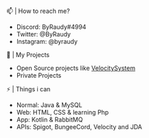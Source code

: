   📫 | How to reach me?
 - Discord: ByRaudy#4994
 - Twitter: @ByRaudy
 - Instagram: @byraudy

  🔭 | My Projects
 - Open Source projects like [VelocitySystem](https://github.com/ByRaudy/VelocitySystem)
 - Private Projects

 ⚡ | Things i can
 - Normal: Java & MySQL
 - Web: HTML, CSS & learning Php
 - App: Kotlin & RabbitMQ 
 - APIs: Spigot, BungeeCord, Velocity and JDA

<!-- 🔭 I’m currently working on ...
- 🌱 I’m currently learning ...
- 👯 I’m looking to collaborate on ...
- 🤔 I’m looking for help with ...
- 💬 Ask me about ...
- 📫 How to reach me: ...
- 😄 Pronouns: ...
- ⚡ Fun fact: ...-->
